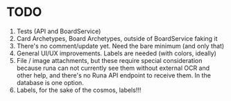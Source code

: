 # TODO

1. Tests (API and BoardService)
2. Card Archetypes, Board Archetypes, outside of BoardService faking it
3. There's no comment/update yet. Need the bare minimum (and only that)
4. General UI/UX improvements. Labels are needed (with colors, ideally)
5. File / image attachments, but these require special consideration because runa can not currently see them
   without external OCR and other help, and there's no Runa API endpoint to receive them. In the database is
   one option.
6. Labels, for the sake of the cosmos, labels!!!
